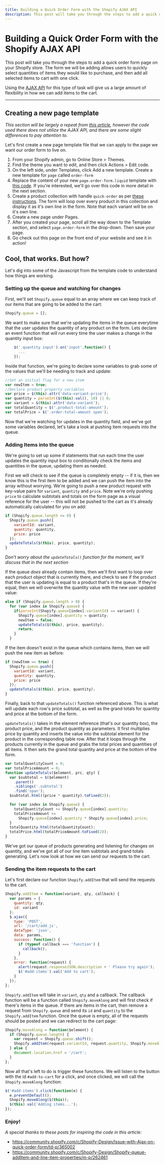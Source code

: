```yaml
---
title: Building a Quick Order Form with the Shopify AJAX API
description: This post will take you through the steps to add a quick order form page on your Shopify store. The form we will be adding allows users to quickly select quantities of items they would like to purchase, and then add all selected items to cart with one click.
---
```


# Building a Quick Order Form with the Shopify AJAX API

This post will take you through the steps to add a quick order form page on your Shopify store. The form we will be adding allows users to quickly select quantities of items they would like to purchase, and then add all selected items to cart with one click.

Using the [AJAX API](https://help.shopify.com/en/themes/development/getting-started/using-ajax-api) for this type of task will give us a large amount of flexibility in how we can add items to the cart.

---

## Creating a new page template

_This section will be largely a repeat from [this article](https://help.shopify.com/en/themes/customization/forms/add-order-form), however the code used there does not utilize the AJAX API, and there are some slight differences to pay attention to._

Let's first create a new page template file that we can apply to the page we want our order form to live on.

1. From your Shopify admin, go to Online Store > Themes.
2. Find the theme you want to edit, and then click Actions > Edit code.
3. On the left side, under Templates, click Add a new template. Create a new template for `page` called `order-form`
4. Replace the content of your new `page.order-form.liquid` template with [this code](https://gist.githubusercontent.com/CarsonBain/996d054123f3bb3c80b8fd5761c953e5/raw/dae8ba71ce6654f8f57d3340e8923b5030437782/page.order-form.liquid). If you're interested, we'll go over this code in more detail in the next section.
5. Create a product collection with handle `quick-order` as per [these instructions](https://help.shopify.com/en/themes/customization/collections/change-catalog-page). The form will loop over every product in this collection and display it as it's own line in the form. Note that each variant will be on it's own line.
6. Create a new page under Pages.
7. After you created your page, scroll all the way down to the Template section, and select `page.order-form` in the drop-down. Then save your page.
8. Go check out this page on the front end of your website and see it in action!

## Cool, that works. But how?

Let's dig into some of the Javascript from the template code to understand how things are working.

### Setting up the queue and watching for changes

First, we'll set `Shopify.queue` equal to an array where we can keep track of our items that are going to be added to the cart:

```javascript
Shopify.queue = [];
```

We want to make sure that we're updating the items in the queue everytime that the user updates the quantity of any product on the form. Lets declare an event function that will run every time the user makes a change in the quantity input box:

```javascript
    $('.quantity input').on('input',function() {
      ...
    });
```

Inside that function, we're going to declare some variables to grab some of the values that we'll be needing to track and update:

```javascript
//Set an initial flag for a new item
var newItem = true;
//Declare product property variables
var price = $(this).attr('data-variant-price');
var quantity = parseInt($(this).val(), 10) || 0;
var variant = $(this).attr('data-variant');
var totalQuantity = $('.product-total-amount');
var totalPrice = $('.order-total-amount span');
```

Now that we're watching for updates in the quantity field, and we've got some variables declared, let's take a look at pushing item requests into the queue.

### Adding Items into the queue

We're going to set up some if statements that run each time the user updates the quantity input box to conditionally check the items and quantities in the queue, updating them as needed.

First we will check to see if the queue is completely empty -- if it is, then we know this is the first item to be added and we can push the item into the array without worrying. We're going to push a new product request with key-value pairs for `variant`, `quantity` and `price`. Note we're only pushing `price` to calculate subtotals and totals on the form page as a visual reference for the user -- this will not be pushed to the cart as it's already automatically calculated for you on add:

```javascript
if (Shopify.queue.length <= 0) {
  Shopify.queue.push({
    variantId: variant,
    quantity: quantity,
    price: price
  });
  updateTotals($(this), price, quantity);
}
```

_Don't worry about the `updateTotals()` function for the moment, we'll discuss that in the next section_

If the queue _does_ already contain items, then we'll first want to loop over each product object that is currently there, and check to see if the product that the user is updating is equal to a product that's in the queue. If they're equal, then we will overwrite the quantity value with the new user updated value:

```javascript
else if (Shopify.queue.length > 0) {
  for (var index in Shopify.queue) {
    if(parseInt(Shopify.queue[index].variantId) == variant) {
      Shopify.queue[index].quantity = quantity;
      newItem = false;
      updateTotals($(this), price, quantity);
      return;
    }
  }
```

If the item doesn't exist in the queue which contains items, then we will push the new item as before:

```javascript
if (newItem == true) {
  Shopify.queue.push({
    variantId: variant,
    quantity: quantity,
    price: price
  });
  updateTotals($(this), price, quantity);
}
```

Finally, back to that `updateTotals()` function referenced above. This is what will update each row's price subtotal, as well as the grand totals for quantity and price at the bottom of the form.

`updateTotals()` takes in the element reference (that's our quantity box), the product price, and the product quantity as parameters. It first multiplies price by quantity and inserts the value into the subtotal element for the product in the corresponding table row. After that it loops through the products currently in the queue and grabs the total prices and quantities of all items. It then sets the grand total quantity and price at the bottom of the form.

```javascript
var totalQuantityCount = 0;
var totalPriceAmount = 0;
function updateTotals($element, prc, qty) {
  var $subtotal = $($element)
    .parent()
    .siblings('.subtotal')
    .find('span');
  $subtotal.html((price * quantity).toFixed(2));

  for (var index in Shopify.queue) {
    totalQuantityCount += Shopify.queue[index].quantity;
    totalPriceAmount +=
      Shopify.queue[index].quantity * Shopify.queue[index].price;
  }
  totalQuantity.html(totalQuantityCount);
  totalPrice.html(totalPriceAmount.toFixed(2));
}
```

We've got our queue of products generating and listening for changes on quantity, and we've got all of our line item subtotals and grand totals generating. Let's now look at how we can send our requests to the cart.

### Sending the item requests to the cart

Let's first declare our function `Shopify.addItem` that will send the requests to the cart.

```javascript
Shopify.addItem = function(variant, qty, callback) {
  var params = {
    quantity: qty,
    id: variant
  };
  $.ajax({
    type: 'POST',
    url: '/cart/add.js',
    dataType: 'json',
    data: params,
    success: function() {
      if (typeof callback === 'function') {
        callback();
      }
    },
    error: function(request) {
      alert(request.responseJSON.description + ' Please try again');
      $('#add-items').val('Add to cart');
    }
  });
};
```

`Shopify.addItem` will take in `variant`, `qty` and a callback. The callback function will be a function called `Shopify.moveAlong` and will first check if there's items in the queue. If there are items in the cart, then remove a request from `Shopify.queue` and send its `id` and `quantity` to the `Shopify.addItem` function. Once the queue is empty, all of the requests should be posted and we can redirect to the cart page:

```javascript
Shopify.moveAlong = function($element) {
  if (Shopify.queue.length) {
    var request = Shopify.queue.shift();
    Shopify.addItem(request.variantId, request.quantity, Shopify.moveAlong);
  } else {
    document.location.href = '/cart';
  }
};
```

Now all that's left to do is trigger these functions. We will listen to the button with the id `#add-to-cart` for a click, and once clicked, we will call the `Shopify.moveAlong` function:

```javascript
$('#add-items').click(function(e) {
  e.preventDefault();
  Shopify.moveAlong($(this));
  $(this).val('Adding items...');
});
```

### Enjoy!

_A special thanks to these posts for inspiring the code in this article:_

- https://community.shopify.com/c/Shopify-Design/Issue-with-Ajax-on-quick-order-form/td-p/365002
- https://community.shopify.com/c/Shopify-Design/Shopify-queue-addItem-and-line-item-properties/m-p/262461